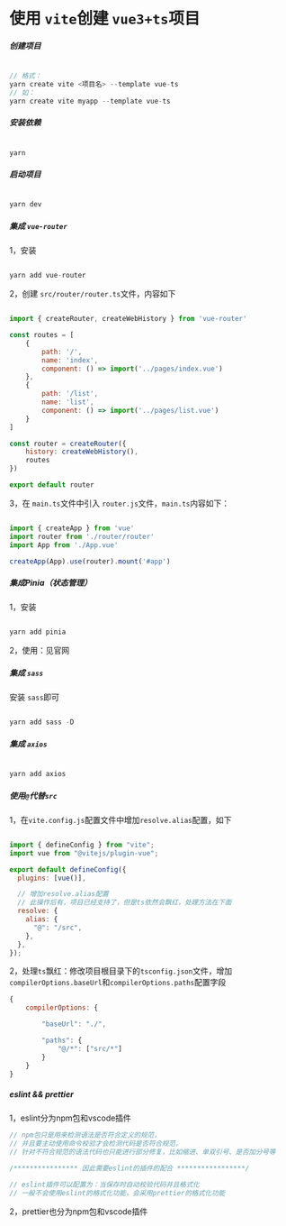 # 使用 `vite`创建 `vue3+ts`项目

##### 创建项目

```javascript

// 格式：
yarn create vite <项目名> --template vue-ts
// 如：
yarn create vite myapp --template vue-ts
```

##### 安装依赖

```javascript

yarn
```

##### 启动项目

```javascript

yarn dev
```

##### 集成 `vue-router`

1，安装

```javascript

yarn add vue-router
```

2，创建 `src/router/router.ts`文件，内容如下

```javascript

import { createRouter, createWebHistory } from 'vue-router'

const routes = [
    {
        path: '/',
        name: 'index',
        component: () => import('../pages/index.vue')
    },
    {
        path: '/list',
        name: 'list',
        component: () => import('../pages/list.vue')
    }
]

const router = createRouter({
    history: createWebHistory(),
    routes
})

export default router
```

3，在 `main.ts`文件中引入 `router.js`文件，`main.ts`内容如下：

```javascript

import { createApp } from 'vue'
import router from './router/router'
import App from './App.vue'

createApp(App).use(router).mount('#app')
```

##### 集成Pinia（状态管理）

1，安装

```javascript

yarn add pinia

```

2，使用：见官网


##### 集成 `sass`

安装 `sass`即可

```javascript

yarn add sass -D
```

##### 集成 `axios`

```javascript

yarn add axios
```

##### 使用`@`代替`src`

1，在`vite.config.js`配置文件中增加`resolve.alias`配置，如下

```javascript

import { defineConfig } from "vite";
import vue from "@vitejs/plugin-vue";

export default defineConfig({
  plugins: [vue()],

  // 增加resolve.alias配置
  // 此操作后有，项目已经支持了，但是ts依然会飘红，处理方法在下面
  resolve: {
    alias: {
      "@": "/src",
    },
  },
});

```

2，处理`ts`飘红：修改项目根目录下的`tsconfig.json`文件，增加`compilerOptions.baseUrl`和`compilerOptions.paths`配置字段

```javascript
{
    compilerOptions: {

        "baseUrl": "./",

        "paths": {
            "@/*": ["src/*"]
        }
    }
}
```

##### eslint && prettier

1，eslint分为npm包和vscode插件

```javascript
// npm包只是用来检测语法是否符合定义的规范，
// 并且要主动使用命令校验才会检测代码是否符合规范，
// 针对不符合规范的语法代码也只能进行部分修复，比如缩进、单双引号、是否加分号等

/**************** 因此需要eslint的插件的配合 *****************/

// eslint插件可以配置为：当保存时自动校验代码并且格式化
// 一般不会使用eslint的格式化功能，会采用prettier的格式化功能
```

2，prettier也分为npm包和vscode插件

```javascript

```